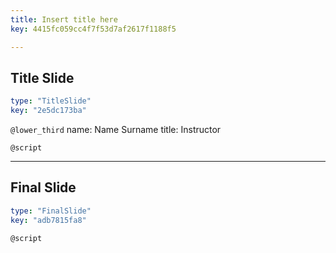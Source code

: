 ```yaml
---
title: Insert title here
key: 4415fc059cc4f7f53d7af2617f1188f5

---
```

## Title Slide

```yaml
type: "TitleSlide"
key: "2e5dc173ba"
```

`@lower_third`
name: Name Surname
title: Instructor


`@script`



---
## Final Slide

```yaml
type: "FinalSlide"
key: "adb7815fa8"
```

`@script`


